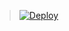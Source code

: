 > [![Deploy](https://www.herokucdn.com/deploy/button.png)](https://dashboard.heroku.com/new?template=https://github.com/posheng2015/vl/)
